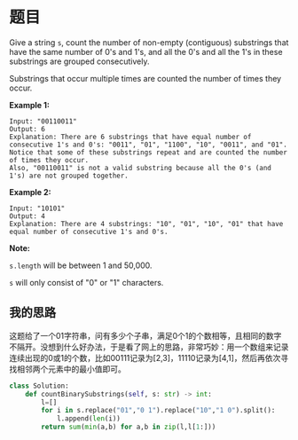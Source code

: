 # 题目

Give a string `s`, count the number of non-empty (contiguous) substrings that have the same number of 0's and 1's, and all the 0's and all the 1's in these substrings are grouped consecutively.

Substrings that occur multiple times are counted the number of times they occur.

**Example 1:**

```
Input: "00110011"
Output: 6
Explanation: There are 6 substrings that have equal number of consecutive 1's and 0's: "0011", "01", "1100", "10", "0011", and "01".
Notice that some of these substrings repeat and are counted the number of times they occur.
Also, "00110011" is not a valid substring because all the 0's (and 1's) are not grouped together.
```



**Example 2:**

```
Input: "10101"
Output: 4
Explanation: There are 4 substrings: "10", "01", "10", "01" that have equal number of consecutive 1's and 0's.
```



**Note:**

`s.length` will be between 1 and 50,000.

`s` will only consist of "0" or "1" characters.

## 我的思路

这题给了一个01字符串，问有多少个子串，满足0个1的个数相等，且相同的数字不隔开。没想到什么好办法，于是看了网上的思路，非常巧妙：用一个数组来记录连续出现的0或1的个数，比如00111记录为[2,3]，11110记录为[4,1]，然后再依次寻找相邻两个元素中的最小值即可。

```python
class Solution:
    def countBinarySubstrings(self, s: str) -> int:
        l=[]
        for i in s.replace("01","0 1").replace("10","1 0").split():
            l.append(len(i))
        return sum(min(a,b) for a,b in zip(l,l[1:]))
```

